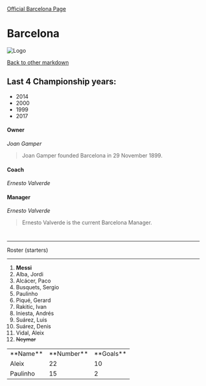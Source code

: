 

 [Official Barcelona Page](https://www.fcbarcelona.com/)

# Barcelona

![Logo](https://soccermommanual.com/wp-content/uploads/2013/03/FC_Barcelona_1600.jpg)

[Back to other markdown](https://github.com/nahomie16/Challenge1/blob/master/README.md)
<div id="introduction">


## Last 4 Championship years:

*   2014
*   2000
*   1999
*   2017

#### Owner

_Joan Gamper_

> Joan Gamper founded Barcelona in 29 November 1899\.

#### Coach

_Ernesto Valverde_

#### Manager

_Ernesto Valverde_

> Ernesto Valverde is the current Barcelona Manager.

# 

* * *

Roster (starters)

* * *

1.  **Messi**
2.  Alba, Jordi
3.  Alcácer, Paco
4.  Busquets, Sergio
5.  Paulinho
6.  Piqué, Gerard
7.  Rakitic, Ivan
8.  Iniesta, Andrés
9.  Suárez, Luis
10.  Suárez, Denis
11.  Vidal, Aleix
12.  <s>Neymar</s>

<table>

<tbody>

<tr>

<td>**Name**</td>

<td>**Number**</td>

<td>**Goals**</td>

</tr>

<tr>

<td>Aleix</td>

<td>22</td>

<td>10</td>

</tr>

<tr>

<td>Paulinho</td>

<td>15</td>

<td>2</td>

</tr>

</tbody>

</table>


</div>
